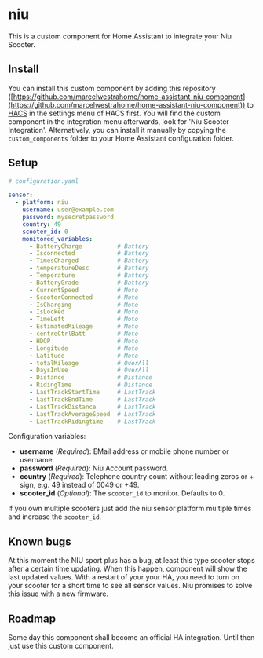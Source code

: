 # niu

This is a custom component for Home Assistant to integrate your Niu Scooter.

## Install

You can install this custom component by adding this repository ([https://github.com/marcelwestrahome/home-assistant-niu-component](https://github.com/marcelwestrahome/home-assistant-niu-component)) to [HACS](https://hacs.xyz/) in the settings menu of HACS first. You will find the custom component in the integration menu afterwards, look for 'Niu Scooter Integration'. Alternatively, you can install it manually by copying the `custom_components` folder to your Home Assistant configuration folder.

## Setup

```yaml
# configuration.yaml

sensor:
  - platform: niu
    username: user@example.com
    password: mysecretpassword
    country: 49
    scooter_id: 0
    monitored_variables:
      - BatteryCharge          # Battery
      - Isconnected            # Battery
      - TimesCharged           # Battery
      - temperatureDesc        # Battery
      - Temperature            # Battery
      - BatteryGrade           # Battery
      - CurrentSpeed           # Moto
      - ScooterConnected       # Moto
      - IsCharging             # Moto
      - IsLocked               # Moto
      - TimeLeft               # Moto
      - EstimatedMileage       # Moto
      - centreCtrlBatt         # Moto
      - HDOP                   # Moto
      - Longitude              # Moto
      - Latitude               # Moto
      - totalMileage           # OverAll
      - DaysInUse              # OverAll
      - Distance               # Distance
      - RidingTime             # Distance
      - LastTrackStartTime     # LastTrack
      - LastTrackEndTime       # LastTrack
      - LastTrackDistance      # LastTrack
      - LastTrackAverageSpeed  # LastTrack
      - LastTrackRidingtime    # LastTrack

```

Configuration variables:
- **username** (*Required*): EMail address or mobile phone number or username.
- **password** (*Required*): Niu Account password.
- **country** (*Required*): Telephone country count without leading zeros or + sign, e.g. 49 instead of 0049 or +49.
- **scooter_id** (*Optional*): The `scooter_id` to monitor. Defaults to 0.

If you own multiple scooters just add the niu sensor platform multiple times and increase the `scooter_id`.

## Known bugs

At this moment the NIU sport plus has a bug, at least this type scooter stops after a certain time updating. When this happen, component will show the last updated values. With a restart of your your HA, you need to turn on your scooter for a short time to see all sensor values.
Niu promises to solve this issue with a new firmware.

## Roadmap

Some day this component shall become an official HA integration. Until then just use this custom component.

